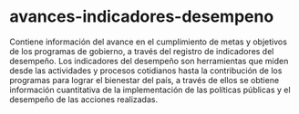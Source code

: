 # avances-indicadores-desempeno
Contiene información del avance en el cumplimiento de metas y objetivos de los programas de gobierno, a través del registro de indicadores del desempeño. Los indicadores del desempeño son herramientas que miden desde las actividades y procesos cotidianos hasta la contribución de los programas para lograr el bienestar del país, a través de ellos se obtiene información cuantitativa de la implementación de las políticas públicas y el desempeño de las acciones realizadas.
